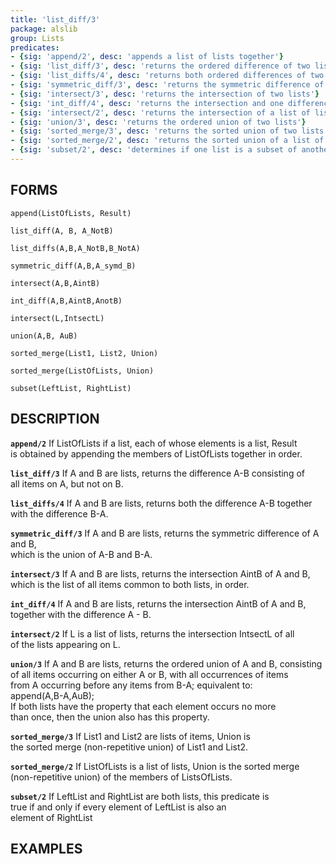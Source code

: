 ```yaml
---
title: 'list_diff/3'
package: alslib
group: Lists
predicates:
- {sig: 'append/2', desc: 'appends a list of lists together'}
- {sig: 'list_diff/3', desc: 'returns the ordered difference of two lists'}
- {sig: 'list_diffs/4', desc: 'returns both ordered differences of two lists'}
- {sig: 'symmetric_diff/3', desc: 'returns the symmetric difference of two lists'}
- {sig: 'intersect/3', desc: 'returns the intersection of two lists'}
- {sig: 'int_diff/4', desc: 'returns the intersection and one difference of two lists'}
- {sig: 'intersect/2', desc: 'returns the intersection of a list of lists'}
- {sig: 'union/3', desc: 'returns the ordered union of two lists'}
- {sig: 'sorted_merge/3', desc: 'returns the sorted union of two lists'}
- {sig: 'sorted_merge/2', desc: 'returns the sorted union of a list of lists'}
- {sig: 'subset/2', desc: 'determines if one list is a subset of another'}
---
```

## FORMS

`append(ListOfLists, Result)`

`list_diff(A, B, A_NotB)`

`list_diffs(A,B,A_NotB,B_NotA)`

`symmetric_diff(A,B,A_symd_B)`

`intersect(A,B,AintB)`

`int_diff(A,B,AintB,AnotB)`

`intersect(L,IntsectL)`

`union(A,B, AuB)`

`sorted_merge(List1, List2, Union)`

`sorted_merge(ListOfLists, Union)`

`subset(LeftList, RightList)`

## DESCRIPTION

**`append/2`** If ListOfLists if a list, each of whose elements is a list, Result  
    is obtained by appending the members of ListOfLists together in order.  

**`list_diff/3`** If A and B are lists, returns the difference A-B consisting of  
    all items on A, but not on B.  

**`list_diffs/4`** If A and B are lists, returns both the difference A-B together  
    with the difference B-A.  

**`symmetric_diff/3`** If A and B are lists, returns the symmetric difference of A and B,  
    which is the union of A-B and B-A.  

**`intersect/3`** If A and B are lists, returns the intersection AintB of A and B,  
    which is the list of all items common to both lists, in order.  

**`int_diff/4`** If A and B are lists, returns the intersection AintB of A and B,  
    together with the difference A - B.  

**`intersect/2`** If L is a list of lists, returns the intersection IntsectL of all  
    of the lists appearing on L.  

**`union/3`** If A and B are lists, returns the ordered union of A and B, consisting  
    of all items occurring on either A or B, with all occurrences of items  
    from A occurring before any items from B-A; equivalent to:  
    append(A,B-A,AuB);  
    If both lists have the property that each element occurs no more  
    than once, then the union also has this property.  

**`sorted_merge/3`** If List1 and List2 are lists of items, Union is  
    the sorted merge (non-repetitive union) of List1 and List2.  

**`sorted_merge/2`** If ListOfLists is a list of lists, Union is the sorted merge  
    (non-repetitive union) of the members of ListsOfLists.  

**`subset/2`** If LeftList and RightList are both lists, this predicate is  
    true if and only if every element of LeftList is also an  
    element of RightList  

## EXAMPLES

